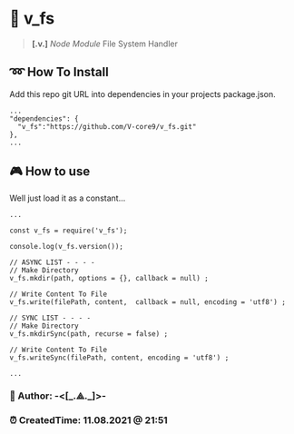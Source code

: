 # 🔽 v_fs 
> **[.v.]** *Node Module* File System Handler

## ➿ How To Install  

Add this repo git URL into dependencies in your projects package.json.  

    ...
    "dependencies": {
      "v_fs":"https://github.com/V-core9/v_fs.git"  
    },
    ...

## 🎮 How to use  

Well just load it as a constant...

    ...
    
    const v_fs = require('v_fs');

    console.log(v_fs.version());

    // ASYNC LIST - - - -
    // Make Directory 
    v_fs.mkdir(path, options = {}, callback = null) ;

    // Write Content To File
    v_fs.write(filePath, content,  callback = null, encoding = 'utf8') ;
    
    // SYNC LIST - - - -
    // Make Directory
    v_fs.mkdirSync(path, recurse = false) ;

    // Write Content To File
    v_fs.writeSync(filePath, content, encoding = 'utf8') ;
    
    ...

### 👻 Author: **-<[\_.⟁.\_]>-**  

### ⏰ CreatedTime: 11.08.2021 @ 21:51  
